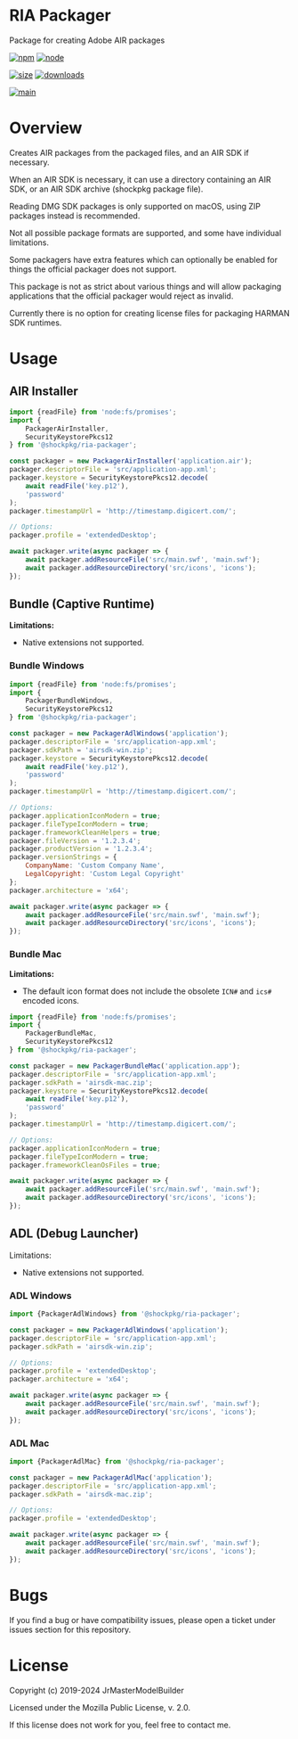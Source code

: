 # RIA Packager

Package for creating Adobe AIR packages

[![npm](https://img.shields.io/npm/v/@shockpkg/ria-packager.svg)](https://npmjs.com/package/@shockpkg/ria-packager)
[![node](https://img.shields.io/node/v/@shockpkg/ria-packager.svg)](https://nodejs.org)

[![size](https://packagephobia.now.sh/badge?p=@shockpkg/ria-packager)](https://packagephobia.now.sh/result?p=@shockpkg/ria-packager)
[![downloads](https://img.shields.io/npm/dm/@shockpkg/ria-packager.svg)](https://npmcharts.com/compare/@shockpkg/ria-packager?minimal=true)

[![main](https://github.com/shockpkg/ria-packager/actions/workflows/main.yaml/badge.svg)](https://github.com/shockpkg/ria-packager/actions/workflows/main.yaml)

# Overview

Creates AIR packages from the packaged files, and an AIR SDK if necessary.

When an AIR SDK is necessary, it can use a directory containing an AIR SDK, or an AIR SDK archive (shockpkg package file).

Reading DMG SDK packages is only supported on macOS, using ZIP packages instead is recommended.

Not all possible package formats are supported, and some have individual limitations.

Some packagers have extra features which can optionally be enabled for things the official packager does not support.

This package is not as strict about various things and will allow packaging applications that the official packager would reject as invalid.

Currently there is no option for creating license files for packaging HARMAN SDK runtimes.

# Usage

## AIR Installer

```js
import {readFile} from 'node:fs/promises';
import {
	PackagerAirInstaller,
	SecurityKeystorePkcs12
} from '@shockpkg/ria-packager';

const packager = new PackagerAirInstaller('application.air');
packager.descriptorFile = 'src/application-app.xml';
packager.keystore = SecurityKeystorePkcs12.decode(
	await readFile('key.p12'),
	'password'
);
packager.timestampUrl = 'http://timestamp.digicert.com/';

// Options:
packager.profile = 'extendedDesktop';

await packager.write(async packager => {
	await packager.addResourceFile('src/main.swf', 'main.swf');
	await packager.addResourceDirectory('src/icons', 'icons');
});
```

## Bundle (Captive Runtime)

**Limitations:**

-   Native extensions not supported.

### Bundle Windows

```js
import {readFile} from 'node:fs/promises';
import {
	PackagerBundleWindows,
	SecurityKeystorePkcs12
} from '@shockpkg/ria-packager';

const packager = new PackagerAdlWindows('application');
packager.descriptorFile = 'src/application-app.xml';
packager.sdkPath = 'airsdk-win.zip';
packager.keystore = SecurityKeystorePkcs12.decode(
	await readFile('key.p12'),
	'password'
);
packager.timestampUrl = 'http://timestamp.digicert.com/';

// Options:
packager.applicationIconModern = true;
packager.fileTypeIconModern = true;
packager.frameworkCleanHelpers = true;
packager.fileVersion = '1.2.3.4';
packager.productVersion = '1.2.3.4';
packager.versionStrings = {
	CompanyName: 'Custom Company Name',
	LegalCopyright: 'Custom Legal Copyright'
};
packager.architecture = 'x64';

await packager.write(async packager => {
	await packager.addResourceFile('src/main.swf', 'main.swf');
	await packager.addResourceDirectory('src/icons', 'icons');
});
```

### Bundle Mac

**Limitations:**

-   The default icon format does not include the obsolete `ICN#` and `ics#` encoded icons.

```js
import {readFile} from 'node:fs/promises';
import {
	PackagerBundleMac,
	SecurityKeystorePkcs12
} from '@shockpkg/ria-packager';

const packager = new PackagerBundleMac('application.app');
packager.descriptorFile = 'src/application-app.xml';
packager.sdkPath = 'airsdk-mac.zip';
packager.keystore = SecurityKeystorePkcs12.decode(
	await readFile('key.p12'),
	'password'
);
packager.timestampUrl = 'http://timestamp.digicert.com/';

// Options:
packager.applicationIconModern = true;
packager.fileTypeIconModern = true;
packager.frameworkCleanOsFiles = true;

await packager.write(async packager => {
	await packager.addResourceFile('src/main.swf', 'main.swf');
	await packager.addResourceDirectory('src/icons', 'icons');
});
```

## ADL (Debug Launcher)

Limitations:

-   Native extensions not supported.

### ADL Windows

```js
import {PackagerAdlWindows} from '@shockpkg/ria-packager';

const packager = new PackagerAdlWindows('application');
packager.descriptorFile = 'src/application-app.xml';
packager.sdkPath = 'airsdk-win.zip';

// Options:
packager.profile = 'extendedDesktop';
packager.architecture = 'x64';

await packager.write(async packager => {
	await packager.addResourceFile('src/main.swf', 'main.swf');
	await packager.addResourceDirectory('src/icons', 'icons');
});
```

### ADL Mac

```js
import {PackagerAdlMac} from '@shockpkg/ria-packager';

const packager = new PackagerAdlMac('application');
packager.descriptorFile = 'src/application-app.xml';
packager.sdkPath = 'airsdk-mac.zip';

// Options:
packager.profile = 'extendedDesktop';

await packager.write(async packager => {
	await packager.addResourceFile('src/main.swf', 'main.swf');
	await packager.addResourceDirectory('src/icons', 'icons');
});
```

# Bugs

If you find a bug or have compatibility issues, please open a ticket under issues section for this repository.

# License

Copyright (c) 2019-2024 JrMasterModelBuilder

Licensed under the Mozilla Public License, v. 2.0.

If this license does not work for you, feel free to contact me.
